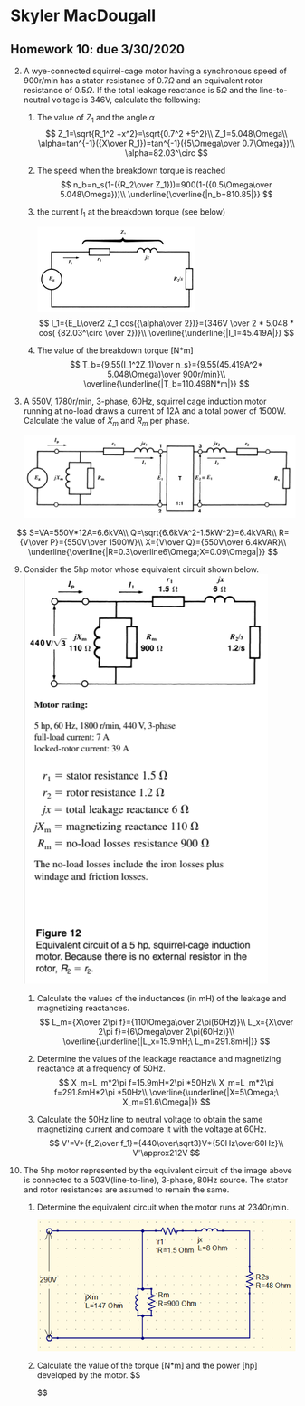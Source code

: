 # Skyler MacDougall

## Homework 10: due 3/30/2020

2. A wye-connected squirrel-cage motor having a synchronous speed of 900r/min has a stator resistance of $0.7\Omega$ and an equivalent rotor resistance of $0.5\Omega$. If the total leakage reactance is $5\Omega$ and the line-to-neutral voltage is 346V, calculate the following:

    1. The value of $Z_1$ and the angle $\alpha$
    $$
        Z_1=\sqrt{R_1^2 +x^2}=\sqrt{0.7^2 +5^2}\\
    Z_1=5.048\Omega\\
        \alpha=tan^{-1}({X\over R_1})=tan^{-1}({5\Omega\over 0.7\Omega})\\
    \alpha=82.03^\circ
        $$
    
    
    2. The speed when the breakdown torque is reached
        $$
        n_b=n_s(1-({R_2\over Z_1}))=900(1-({0.5\Omega\over 5.048\Omega}))\\
        \underline{\overline{|n_b=810.85|}}
        $$
        
    
    3. the current $I_1$ at the breakdown torque (see below)
    
        ![](hw10.assets/hw10q2.png)
        $$
        I_1={E_L\over2 Z_1 cos({\alpha\over 2})}={346V \over 2 * 5.048 * cos( {82.03^\circ \over 2})}\\
        \overline{\underline{|I_1=45.419A|}}
        $$
        
    
    4. The value of the breakdown torque [N*m]
        $$
        T_b={9.55(I_1^2Z_1)\over n_s}={9.55(45.419A^2* 5.048\Omega)\over 900r/min}\\
        \overline{\underline{|T_b=110.498N*m|}}
        $$
        



4. A 550V, 1780r/min, 3-phase, 60Hz, squirrel cage induction motor running at no-load draws a current of 12A and a total power of 1500W. Calculate the value of $X_m$ and $R_m$ per phase.

    ![](hw10.assets/hw10q4.png)

$$
S=VA=550V*12A=6.6kVA\\
Q=\sqrt{6.6kVA^2-1.5kW^2}=6.4kVAR\\
R={V\over P}={550V\over 1500W}\\
X={V\over Q}={550V\over 6.4kVAR}\\
\underline{\overline{|R=0.3\overline6\Omega;X=0.09\Omega|}}
$$



9.  Consider the 5hp motor whose equivalent circuit shown below.
    ![image-20200404160615051](hw10.assets/image-20200404160615051.png)

    1.  Calculate the values of the inductances (in mH) of the leakage and magnetizing reactances.
        $$
        L_m={X\over 2\pi f}={110\Omega\over 2\pi(60Hz)}\\
        L_x={X\over 2\pi f}={6\Omega\over 2\pi(60Hz)}\\
        \overline{\underline{|L_x=15.9mH;\ L_m=291.8mH|}}
        $$

    2.  Determine the values of the leackage reactance and magnetizing reactance at a frequency of 50Hz.
        $$
        X_m=L_m*2\pi f=15.9mH*2\pi *50Hz\\
        X_m=L_m*2\pi f=291.8mH*2\pi *50Hz\\
        \overline{\underline{|X=5\Omega;\ X_m=91.6\Omega|}}
        $$

    3.  Calculate the 50Hz line to neutral voltage to obtain the same magnetizing current and compare it with the voltage at 60Hz.
        $$
        V'=V*{f_2\over f_1}={440\over\sqrt3}V*{50Hz\over60Hz}\\
        V'\approx212V
        $$

10.  The 5hp motor represented by the equivalent circuit of the image above is connected to a 503V(line-to-line), 3-phase, 80Hz source. The stator and rotor resistances are assumed to remain the same.

     1.  Determine the equivalent circuit when the motor runs at 2340r/min.

         ![image-20200404172423179](hw10.assets/image-20200404172423179.png)

     2.  Calculate the value of the torque [N*m] and the power [hp] developed by the motor. 
         $$
         
         $$
         
